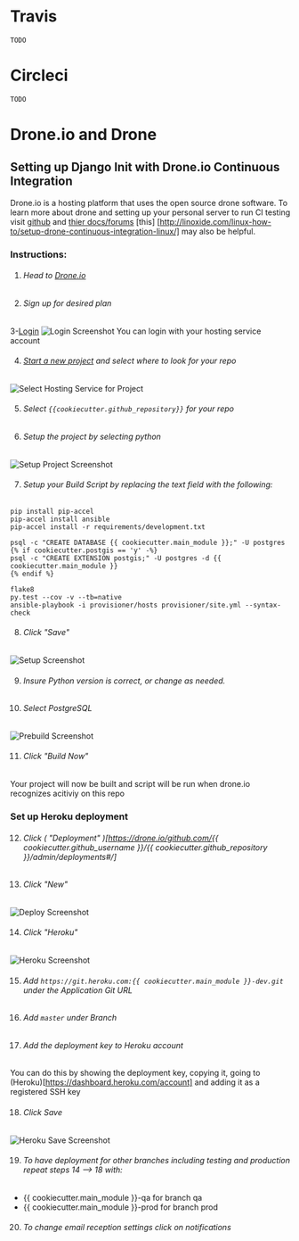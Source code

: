 # Travis

	TODO

# Circleci

	TODO

# Drone.io and Drone

## Setting up Django Init with Drone.io Continuous Integration

Drone.io is a hosting platform that uses the open source drone software. 
To learn more about drone and setting up your personal server to run CI testing visit [github](https://github.com/drone/drone) and [thier docs/forums](http://readme.drone.io/community/overview/) [this] [http://linoxide.com/linux-how-to/setup-drone-continuous-integration-linux/] may also be helpful. 

### Instructions:
1. ###### Head to [Drone.io](https://drone.io)

2. ###### Sign up for desired plan

3-[Login](https://drone.io/login)
![Login Screenshot](../img/continuous_integration/droneio/screenshots/login_shot.PNG?raw=true "")
You can login with your hosting service account

4. ###### [Start a new project](https://drone.io/new) and select where to look for your repo
![Select Hosting Service for Project](../img/continuous_integration/droneio/screenshots/Hosting_Service_Project.PNG?raw=true "")

5. ###### Select ` {{cookiecutter.github_repository}} ` for your repo

6. ###### Setup the project by selecting python 
![Setup Project Screenshot](../img/continuous_integration/droneio/screenshots/Setup_Project.PNG?raw=true "")

7. ###### Setup your Build Script by replacing the text field with the following: 
 
```
pip install pip-accel
pip-accel install ansible
pip-accel install -r requirements/development.txt

psql -c "CREATE DATABASE {{ cookiecutter.main_module }};" -U postgres
{% if cookiecutter.postgis == 'y' -%}
psql -c "CREATE EXTENSION postgis;" -U postgres -d {{ cookiecutter.main_module }}
{% endif %}

flake8
py.test --cov -v --tb=native
ansible-playbook -i provisioner/hosts provisioner/site.yml --syntax-check
```

8. ###### Click "Save"
![Setup Screenshot](../img/continuous_integration/droneio/screenshots/Setup_Screenshot.PNG?raw=true "")

9. ###### Insure Python version is correct, or change as needed.

10. ###### Select PostgreSQL 
![Prebuild Screenshot](../img/continuous_integration/droneio/screenshots/Prebuild_Screenshot.PNG?raw=true "")

11. ###### Click "Build Now"
Your project will now be built and script will be run when drone.io recognizes acitiviy on this repo


### Set up Heroku deployment

12. ######  Click ( "Deployment" )[https://drone.io/github.com/{{ cookiecutter.github_username }}/{{ cookiecutter.github_repository }}/admin/deployments#/]

13. ###### Click "New"
![Deploy Screenshot](../img/continuous_integration/droneio/screenshots/Deploy_Screenshot.PNG?raw=true "")

14. ###### Click "Heroku"
![Heroku Screenshot](../img/continuous_integration/droneio/screenshots/Heroku_Screenshot.PNG?raw=true "")

15. ###### Add `https://git.heroku.com:{{ cookiecutter.main_module }}-dev.git` under the Application Git URL

16. ###### Add `master` under Branch

17. ###### Add the deployment key to Heroku account
You can do this by showing the deployment key, copying it, going to (Heroku)[https://dashboard.heroku.com/account] and adding it as a registered SSH key

18. ###### Click Save
![Heroku Save Screenshot](../img/continuous_integration/droneio/screenshots/Heroku_Save_Screenshot.PNG?raw=true "")

19. ###### To have deployment for other branches including testing and production repeat steps 14 --> 18 with:
- {{ cookiecutter.main_module }}-qa for branch qa
- {{ cookiecutter.main_module }}-prod for branch prod

20. ###### To change email reception settings click on notifications














